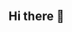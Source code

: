 ## Hi there 👋

<!--
**mariakuligskalniak/mariakuligskalniak** is a ✨ _special_ ✨ repository because its `README.md` (this file) appears on your GitHub profile.

Here are some ideas to get you started:

- 🔭 I’m currently not working.
- 🌱 I’m currently learning online.
- 🤔 I’m looking for help with ...
- 💬 Ask me about codies.
- 📫 How to reach me: mariakuligskalniak 
- 😄 Pronouns: 🐬🐬
- ⚡ Fun fact: I amnfunny🤪
-->
